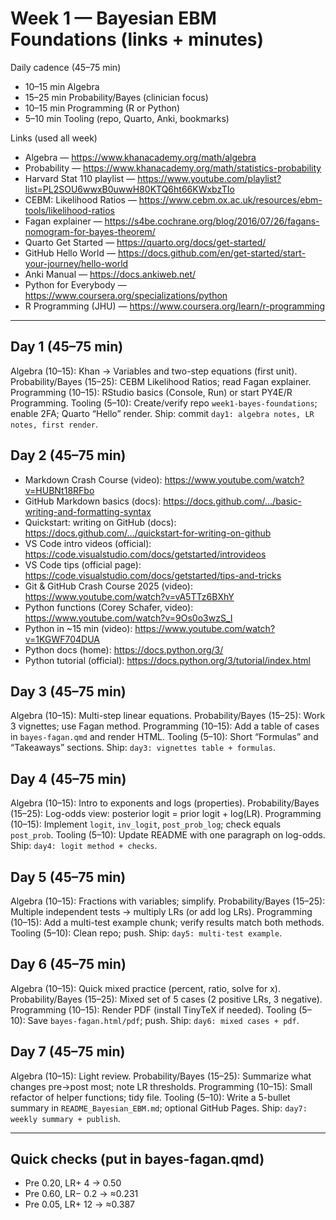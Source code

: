 # Week 1 — Bayesian EBM Foundations (links + minutes)

Daily cadence (45–75 min)
- 10–15 min Algebra
- 15–25 min Probability/Bayes (clinician focus)
- 10–15 min Programming (R or Python)
- 5–10 min Tooling (repo, Quarto, Anki, bookmarks)

Links (used all week)
- Algebra — https://www.khanacademy.org/math/algebra
- Probability — https://www.khanacademy.org/math/statistics-probability
- Harvard Stat 110 playlist — https://www.youtube.com/playlist?list=PL2SOU6wwxB0uwwH80KTQ6ht66KWxbzTIo
- CEBM: Likelihood Ratios — https://www.cebm.ox.ac.uk/resources/ebm-tools/likelihood-ratios
- Fagan explainer — https://s4be.cochrane.org/blog/2016/07/26/fagans-nomogram-for-bayes-theorem/
- Quarto Get Started — https://quarto.org/docs/get-started/
- GitHub Hello World — https://docs.github.com/en/get-started/start-your-journey/hello-world
- Anki Manual — https://docs.ankiweb.net/
- Python for Everybody — https://www.coursera.org/specializations/python
- R Programming (JHU) — https://www.coursera.org/learn/r-programming

---

## Day 1 (45–75 min)
Algebra (10–15): Khan → Variables and two-step equations (first unit).
Probability/Bayes (15–25): CEBM Likelihood Ratios; read Fagan explainer.
Programming (10–15): RStudio basics (Console, Run) or start PY4E/R Programming.
Tooling (5–10): Create/verify repo `week1-bayes-foundations`; enable 2FA; Quarto “Hello” render.
Ship: commit `day1: algebra notes, LR notes, first render`.

## Day 2 (45–75 min)
- Markdown Crash Course (video): https://www.youtube.com/watch?v=HUBNt18RFbo
- GitHub Markdown basics (docs): https://docs.github.com/.../basic-writing-and-formatting-syntax
- Quickstart: writing on GitHub (docs): https://docs.github.com/.../quickstart-for-writing-on-github
- VS Code intro videos (official): https://code.visualstudio.com/docs/getstarted/introvideos
- VS Code tips (official page): https://code.visualstudio.com/docs/getstarted/tips-and-tricks
- Git & GitHub Crash Course 2025 (video): https://www.youtube.com/watch?v=vA5TTz6BXhY
- Python functions (Corey Schafer, video): https://www.youtube.com/watch?v=9Os0o3wzS_I
- Python in ~15 min (video): https://www.youtube.com/watch?v=1KGWF704DUA
- Python docs (home): https://docs.python.org/3/
- Python tutorial (official): https://docs.python.org/3/tutorial/index.html

## Day 3 (45–75 min)
Algebra (10–15): Multi-step linear equations.
Probability/Bayes (15–25): Work 3 vignettes; use Fagan method.
Programming (10–15): Add a table of cases in `bayes-fagan.qmd` and render HTML.
Tooling (5–10): Short “Formulas” and “Takeaways” sections.
Ship: `day3: vignettes table + formulas`.

## Day 4 (45–75 min)
Algebra (10–15): Intro to exponents and logs (properties).
Probability/Bayes (15–25): Log-odds view: posterior logit = prior logit + log(LR).
Programming (10–15): Implement `logit`, `inv_logit`, `post_prob_log`; check equals `post_prob`.
Tooling (5–10): Update README with one paragraph on log-odds.
Ship: `day4: logit method + checks`.

## Day 5 (45–75 min)
Algebra (10–15): Fractions with variables; simplify.
Probability/Bayes (15–25): Multiple independent tests → multiply LRs (or add log LRs).
Programming (10–15): Add a multi-test example chunk; verify results match both methods.
Tooling (5–10): Clean repo; push.
Ship: `day5: multi-test example`.

## Day 6 (45–75 min)
Algebra (10–15): Quick mixed practice (percent, ratio, solve for x).
Probability/Bayes (15–25): Mixed set of 5 cases (2 positive LRs, 3 negative).
Programming (10–15): Render PDF (install TinyTeX if needed).
Tooling (5–10): Save `bayes-fagan.html/pdf`; push.
Ship: `day6: mixed cases + pdf`.

## Day 7 (45–75 min)
Algebra (10–15): Light review.
Probability/Bayes (15–25): Summarize what changes pre→post most; note LR thresholds.
Programming (10–15): Small refactor of helper functions; tidy file.
Tooling (5–10): Write a 5-bullet summary in `README_Bayesian_EBM.md`; optional GitHub Pages.
Ship: `day7: weekly summary + publish`.

---

## Quick checks (put in bayes-fagan.qmd)
- Pre 0.20, LR+ 4 → 0.50
- Pre 0.60, LR− 0.2 → ≈0.231
- Pre 0.05, LR+ 12 → ≈0.387


